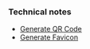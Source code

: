### Technical notes


- [Generate QR Code](https://www.the-qrcode-generator.com/)
- [Generate Favicon](https://www.favicon-generator.org/)

